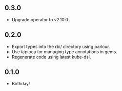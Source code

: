 ## 0.3.0
* Upgrade operator to v2.10.0.

## 0.2.0
* Export types into the rbi/ directory using parlour.
* Use tapioca for managing type annotations in gems.
* Regenerate code using latest kube-dsl.

## 0.1.0
* Birthday!
